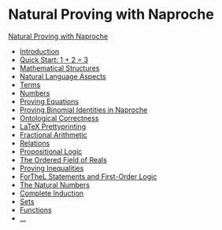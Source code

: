 # Natural Proving with Naproche

[Natural Proving with Naproche](title_page.md)

- [Introduction](./introduction.md)
- [Quick Start: 1 + 2 = 3 ](./a_quick_introduction.md)
- [Mathematical Structures](./mathematical_structures.md)
- [Natural Language Aspects](./natural_language_aspects.md)
- [Terms](./terms.md)
- [Numbers](./numbers.md)
- [Proving Equations](./proving_equations.md)
- [Proving Binomial Identities in Naproche](./binomial_identities.md)
- [Ontological Correctness](./ontological_correctness.md)
- [LaTeX Prettyprinting](./prettyprinting.md)
- [Fractional Arithmetic](./fractional_arithmetic.md)
- [Relations]()
- [Propositional Logic]()
- [The Ordered Field of Reals]()
- [Proving Inequalities]()
- [ForTheL Statements and First-Order Logic]()
- [The Natural Numbers]()
- [Complete Induction]()
- [Sets]()
- [Functions]()
- [...]()
